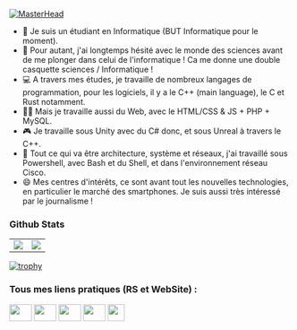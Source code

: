 [![MasterHead](https://user-images.githubusercontent.com/93247222/181360319-fd9263a2-af55-4768-b7f6-efbd8a2dc068.png)](https://github.com/MaximilienHe)


- 📖 Je suis un étudiant en Informatique (BUT Informatique pour le moment).
- 🔬 Pour autant, j'ai longtemps hésité avec le monde des sciences avant de me plonger dans celui de l'informatique ! Ca me donne une double casquette sciences / Informatique !
- 💻 A travers mes études, je travaille de nombreux langages de programmation, pour les logiciels, il y a le C++ (main language), le C et Rust notamment.
- 👨‍💻 Mais je travaille aussi du Web, avec le HTML/CSS & JS + PHP + MySQL.
- 🎮 Je travaille sous Unity avec du C# donc, et sous Unreal à travers le C++.
- 📶 Tout ce qui va être architecture, système et réseaux, j'ai travaillé sous Powershell, avec Bash et du Shell, et dans l'environnement réseau Cisco.
- 😄 Mes centres d'intérêts, ce sont avant tout les nouvelles technologies, en particulier le marché des smartphones. Je suis aussi très intéressé par le journalisme !

### Github Stats
<table>
  <tr>
    <td align="center" style="padding=0;width=50%;">
      <img align="center" style="padding=0;" src="https://github-readme-stats.vercel.app/api/?username=MaximilienHe&theme=tokyonight&show_icons=true" />
    </td>
    <td align="center" style="padding=0;width=50%;">
      <img align="center" style="padding=0;" src="https://github-readme-stats.quantumlytangled.vercel.app/api/top-langs/?username=MaximilienHe&theme=tokyonight&layout=default&show_icons=true" />
    </td>
  </tr>
</table>

[![trophy](https://github-profile-trophy.vercel.app/?username=MaximilienHe&theme=onedark)](https://github.com/ryo-ma/github-profile-trophy)

<h3 align="left">Tous mes liens pratiques (RS et WebSite) :</h3>
<p align="left">
<a href="https://twitter.com/AximilieTech" target="blank"><img align="center" src="https://cdn.jsdelivr.net/npm/simple-icons@3.0.1/icons/twitter.svg" alt="" height="30" width="40" /></a>
<a href="https://www.linkedin.com/in/maximilien-herr/" target="blank"><img align="center" src="https://cdn.jsdelivr.net/npm/simple-icons@3.0.1/icons/linkedin.svg" alt="" height="30" width="40" /></a>
<a href="https://www.instagram.com/AximilieTech/" target="blank"><img align="center" src="https://cdn.jsdelivr.net/npm/simple-icons@3.0.1/icons/instagram.svg" alt="" height="30" width="40" /></a>
<a href="https://www.tiktok.com/@aximilie" target="blank"><img align="center" src="https://cdn.jsdelivr.net/npm/simple-icons@3.0.1/icons/tiktok.svg" alt="" height="30" width="40" /></a>
<a href="https://maximilienherr.web-edu.fr/" target="blank"><img align="center" src="https://cdn-icons-png.flaticon.com/512/93/93618.png" alt="" height="30" width="30" /></a>
</p>

<!--
**MaximilienHe/MaximilienHe** is a ✨ _special_ ✨ repository because its `README.md` (this file) appears on your GitHub profile.

Here are some ideas to get you started:

- 👯 I’m looking to collaborate on ...
- 🤔 I’m looking for help with ...
- 💬 Ask me about ...
- 📫 How to reach me: ...
- 😄 Pronouns: ...
- ⚡ Fun fact: ...
-->

